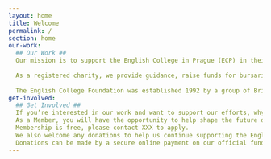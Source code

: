 ```yaml
---
layout: home
title: Welcome
permalink: /
section: home
our-work:
  ## Our Work ##
  Our mission is to support the English College in Prague (ECP) in their efforts to provide high quality English-medium education to young people in Prague.
   
  As a registered charity, we provide guidance, raise funds for bursaries and resources for ECP students and help maintain a network of ECP alumni and friends to continue building the school’s profile.
   
  The English College Foundation was established 1992 by a group of British enthusiasts who wanted to provide an alternative form of education in Prague, as a contribution to the creation of a democratic society following the Velvet Revolution.
get-involved:
  ## Get Involved ##
  If you’re interested in our work and want to support our efforts, why not join as a Member of the English College Foundation?
  As a Member, you will have the opportunity to help shape the future direction of the Foundation and get to attend our events throughout the year, including the Annual General Meeting and garden party.
  Membership is free, please contact XXX to apply.
  We also welcome any donations to help us continue supporting the English College in Prague. Your donation will directly benefit current and future students of the College. We have previously helped to fund bursaries for students from disadvantaged backgrounds, equipment for disabled students and other school initiatives.
  Donations can be made by a secure online payment on our official fundraising page here (LINK TBC).
---
```

